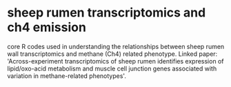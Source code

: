 # sheep rumen transcriptomics and ch4 emission
core R codes used in understanding the relationships between sheep rumen wall transcriptomics and methane (Ch4) related phenotype. 
Linked paper: 'Across-experiment transcriptomics of sheep rumen identifies expression of lipid/oxo-acid metabolism and muscle cell junction genes associated with variation in methane-related phenotypes'.


